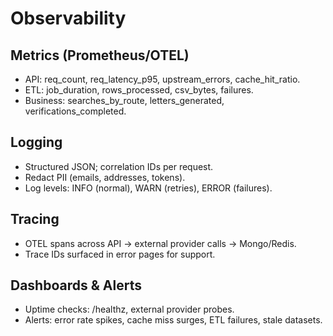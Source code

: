 # Observability

## Metrics (Prometheus/OTEL)
- API: req_count, req_latency_p95, upstream_errors, cache_hit_ratio.
- ETL: job_duration, rows_processed, csv_bytes, failures.
- Business: searches_by_route, letters_generated, verifications_completed.

## Logging
- Structured JSON; correlation IDs per request.
- Redact PII (emails, addresses, tokens).
- Log levels: INFO (normal), WARN (retries), ERROR (failures).

## Tracing
- OTEL spans across API → external provider calls → Mongo/Redis.
- Trace IDs surfaced in error pages for support.

## Dashboards & Alerts
- Uptime checks: /healthz, external provider probes.
- Alerts: error rate spikes, cache miss surges, ETL failures, stale datasets.
